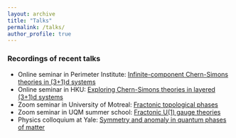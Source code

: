 ```yaml
---
layout: archive
title: "Talks"
permalink: /talks/
author_profile: true
---
```


### Recordings of recent talks

* Online seminar in Perimeter Institute: [Infinite-component Chern-Simons theories in (3+1)d systems](https://pirsa.org/21110021)
* Online seminar in HKU: [Exploring Chern-Simons theories in layered (3+1)d systems](https://www.koushare.com/video/videodetail/16782)
* Zoom seminar in University of Motreal: [Fractonic topological phases](https://www.youtube.com/watch?v=Hq96flCSCX4)
* Zoom seminar in UQM summer school: [Fractonic U(1) gauge theories](http://pirsa.org/20080012/)
* Physics colloquium at Yale: [Symmetry and anomaly in quantum phases of matter](https://www.youtube.com/watch?v=dxtlwuGLZYY)
